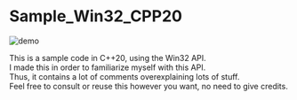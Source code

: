 # Sample_Win32_CPP20
![demo](https://github.com/thepaqui/winGUI/assets/117783405/6814ab43-d988-473f-852d-ef2de2c38690)

This is a sample code in C++20, using the Win32 API.  
I made this in order to familiarize myself with this API.  
Thus, it contains a lot of comments overexplaining lots of stuff.  
Feel free to consult or reuse this however you want, no need to give credits.
